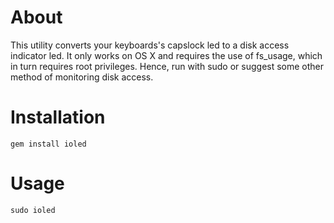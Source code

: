 # About
This utility converts your keyboards's capslock led to a disk access indicator led. It only works on OS X and requires the use of fs_usage, which in turn requires root privileges. Hence, run with sudo or suggest some other method of monitoring disk access.

# Installation
`gem install ioled`

# Usage
`sudo ioled`

